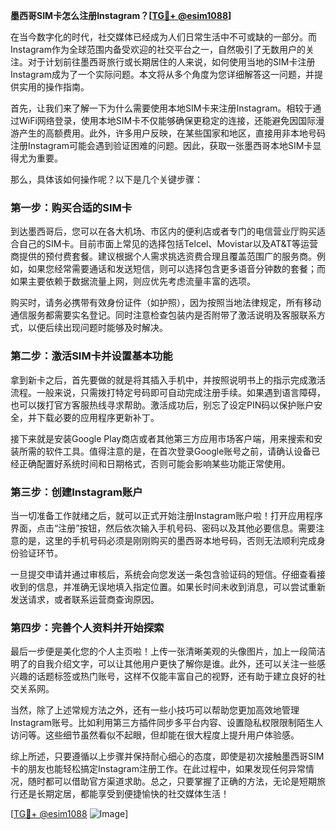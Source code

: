 **墨西哥SIM卡怎么注册Instagram？[[TG💪+ @esim1088](https://t.me/s/esim1088)]**

在当今数字化的时代，社交媒体已经成为人们日常生活中不可或缺的一部分。而Instagram作为全球范围内备受欢迎的社交平台之一，自然吸引了无数用户的关注。对于计划前往墨西哥旅行或长期居住的人来说，如何使用当地的SIM卡注册Instagram成为了一个实际问题。本文将从多个角度为您详细解答这一问题，并提供实用的操作指南。

首先，让我们来了解一下为什么需要使用本地SIM卡来注册Instagram。相较于通过WiFi网络登录，使用本地SIM卡不仅能够确保更稳定的连接，还能避免因国际漫游产生的高额费用。此外，许多用户反映，在某些国家和地区，直接用非本地号码注册Instagram可能会遇到验证困难的问题。因此，获取一张墨西哥本地SIM卡显得尤为重要。

那么，具体该如何操作呢？以下是几个关键步骤：

### 第一步：购买合适的SIM卡

到达墨西哥后，您可以在各大机场、市区内的便利店或者专门的电信营业厅购买适合自己的SIM卡。目前市面上常见的选择包括Telcel、Movistar以及AT&T等运营商提供的预付费套餐。建议根据个人需求挑选资费合理且覆盖范围广的服务商。例如，如果您经常需要通话和发送短信，则可以选择包含更多语音分钟数的套餐；而如果主要依赖于数据流量上网，则应优先考虑流量丰富的选项。

购买时，请务必携带有效身份证件（如护照），因为按照当地法律规定，所有移动通信服务都需要实名登记。同时注意检查包装内是否附带了激活说明及客服联系方式，以便后续出现问题时能够及时解决。

### 第二步：激活SIM卡并设置基本功能

拿到新卡之后，首先要做的就是将其插入手机中，并按照说明书上的指示完成激活流程。一般来说，只需拨打特定号码即可自动完成注册手续。如果遇到语言障碍，也可以拨打官方客服热线寻求帮助。激活成功后，别忘了设定PIN码以保护账户安全，并下载必要的应用程序更新补丁。

接下来就是安装Google Play商店或者其他第三方应用市场客户端，用来搜索和安装所需的软件工具。值得注意的是，在首次登录Google账号之前，请确认设备已经正确配置好系统时间和日期格式，否则可能会影响某些功能正常使用。

### 第三步：创建Instagram账户

当一切准备工作就绪之后，就可以正式开始注册Instagram账户啦！打开应用程序界面，点击“注册”按钮，然后依次输入手机号码、密码以及其他必要信息。需要注意的是，这里的手机号码必须是刚刚购买的墨西哥本地号码，否则无法顺利完成身份验证环节。

一旦提交申请并通过审核后，系统会向您发送一条包含验证码的短信。仔细查看接收到的信息，并准确无误地填入指定位置。如果长时间未收到消息，可以尝试重新发送请求，或者联系运营商查询原因。

### 第四步：完善个人资料并开始探索

最后一步便是美化您的个人主页啦！上传一张清晰美观的头像图片，加上一段简洁明了的自我介绍文字，可以让其他用户更快了解你是谁。此外，还可以关注一些感兴趣的话题标签或热门账号，这样不仅能丰富自己的视野，还有助于建立良好的社交关系网。

当然，除了上述常规方法之外，还有一些小技巧可以帮助您更加高效地管理Instagram账号。比如利用第三方插件同步多平台内容、设置隐私权限限制陌生人访问等。这些细节虽然看似不起眼，但却能在很大程度上提升用户体验感。

综上所述，只要遵循以上步骤并保持耐心细心的态度，即使是初次接触墨西哥SIM卡的朋友也能轻松搞定Instagram注册工作。在此过程中，如果发现任何异常情况，随时都可以借助官方渠道求助。总之，只要掌握了正确的方法，无论是短期旅行还是长期定居，都能享受到便捷愉快的社交媒体生活！

[[TG💪+ @esim1088](https://t.me/s/esim1088) ![Image](https://i.postimg.cc/4NQfJmqS/Snipaste-2025-05-13-00-14-12.png)]